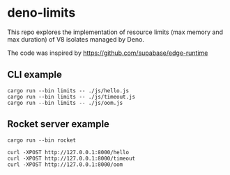 # deno-limits

This repo explores the implementation of resource limits (max memory and max duration) of V8 isolates managed by Deno.

The code was inspired by https://github.com/supabase/edge-runtime

## CLI example

```console
cargo run --bin limits -- ./js/hello.js
cargo run --bin limits -- ./js/timeout.js
cargo run --bin limits -- ./js/oom.js
```

## Rocket server example

```console
cargo run --bin rocket

curl -XPOST http://127.0.0.1:8000/hello
curl -XPOST http://127.0.0.1:8000/timeout
curl -XPOST http://127.0.0.1:8000/oom
```
